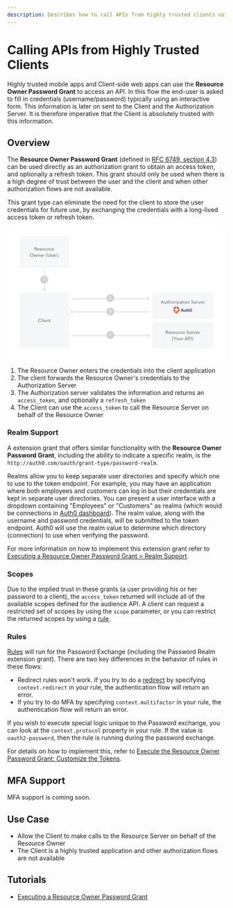 ```yaml
---
description: Describes how to call APIs from highly trusted clients using the Resource Owner Password Grant.
---
```


# Calling APIs from Highly Trusted Clients

Highly trusted mobile apps and Client-side web apps can use the **Resource Owner Password Grant** to access an API. In this flow the end-user is asked to fill in credentials (username/password) typically using an interactive form. This information is later on sent to the Client and the Authorization Server. It is therefore imperative that the Client is absolutely trusted with this information.

## Overview

The **Resource Owner Password Grant** (defined in [RFC 6749, section 4.3](https://tools.ietf.org/html/rfc6749#section-4.3)) can be used directly as an authorization grant to obtain an access token, and optionally a refresh token. This grant should only be used when there is a high degree of trust between the user and the client and when other authorization flows are not available.

This grant type can eliminate the need for the client to store the user credentials for future use, by exchanging the credentials with a long-lived access token or refresh token.

![Resource Owner Password Grant](/media/articles/api-auth/password-grant.png)

 1. The Resource Owner enters the credentials into the client application
 2. The client forwards the Resource Owner's credentials to the Authorization Server
 3. The Authorization server validates the information and returns an `access_token`, and optionally a `refresh_token`
 4. The Client can use the `access_token` to call the Resource Server on behalf of the Resource Owner

### Realm Support

A extension grant that offers similar functionality with the **Resource Owner Password Grant**, including the ability to indicate a specific realm, is the `http://auth0.com/oauth/grant-type/password-realm`.

Realms allow you to keep separate user directories and specify which one to use to the token endpoint. For example, you may have an application where both employees and customers can log in but their credentials are kept in separate user directories. You can present a user interface with a dropdown containing "Employees" or "Customers" as realms (which would be connections in [Auth0 dashboard](${manage_url})). The realm value, along with the username and password credentials, will be submitted to the token endpoint. Auth0 will use the realm value to determine which directory (connection) to use when verifying the password.

For more information on how to implement this extension grant refer to [Executing a Resource Owner Password Grant > Realm Support](/api-auth/tutorials/password-grant#realm-support).

### Scopes

Due to the implied trust in these grants (a user providing his or her password to a client), the `access_token` returned will include all of the available scopes defined for the audience API. A client can request a restricted set of scopes by using the `scope` parameter, or you can restrict the returned scopes by using a [rule](#customize-the-returned-token).

### Rules

[Rules](/rules) will run for the Password Exchange (including the Password Realm extension grant). There are two key differences in the behavior of rules in these flows:

- Redirect rules won't work. If you try to do a [redirect](/rules/redirect) by specifying `context.redirect` in your rule, the authentication flow will return an error.
- If you try to do MFA by specifying `context.multifactor` in your rule, the authentication flow will return an error.

If you wish to execute special logic unique to the Password exchange, you can look at the `context.protocol` property in your rule. If the value is `oauth2-password`, then the rule is running during the password exchange.

For details on how to implement this, refer to [Execute the Resource Owner Password Grant: Customize the Tokens](/api-auth/tutorials/password-grant#optional-customize-the-tokens).

## MFA Support

MFA support is coming soon.

## Use Case

- Allow the Client to make calls to the Resource Server on behalf of the Resource Owner
- The Client is a highly trusted application and other authorization flows are not available

## Tutorials

 - [Executing a Resource Owner Password Grant](/api-auth/tutorials/password-grant)
